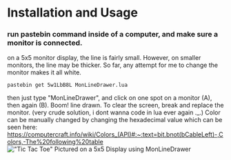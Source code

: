 # Installation and Usage
### run pastebin command inside of a computer, and make sure a monitor is connected. 
on a 5x5 monitor display, the line is fairly small. However, on smaller monitors, the line may be thicker. So far, any attempt for me to change the monitor makes it all white.
```
pastebin get 5w1LbB8L MonLineDrawer.lua
```
then just type "MonLineDrawer", and click on one spot on a monitor (A), then again (B). Boom! line drawn. To clear the screen, break and replace the monitor. (very crude solution, i dont wanna code in lua ever again ._.)
Color can be manually changed by changing the hexadecimal value which can be seen here: https://computercraft.info/wiki/Colors_(API)#:~:text=bit.bnot(bCableLeft)-,Colors,-The%20following%20table
!["Tic Tac Toe" Pictured on a 5x5 Display using MonLineDrawer](https://i.imgur.com/JiiBboq.png)

